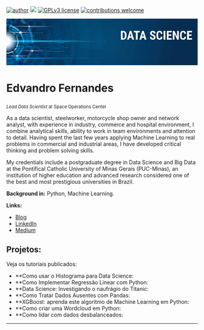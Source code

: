 [![author](https://img.shields.io/badge/author-edvandrodf-red.svg)](https:/www.linkedin.com/in/edvandro-dias-76299a257) [![](https://img.shields.io/badge/python-3.7+-blue.svg)](https://www.python.org/downloads/release/python-365/) [![GPLv3 license](https://img.shields.io/badge/License-GPLv3-blue.svg)](http://perso.crans.org/besson/LICENSE.html) [![contributions welcome](https://img.shields.io/badge/contributions-welcome-brightgreen.svg?style=flat)](https://github.com/Edvandrodf/Data-Science/issues)

<p align="center">
  <img src="banner.png" >
</p>

# Edvandro Fernandes
<sub>*Lead Data Scientist* at Space Operations Center</sub>

As a data scientist, steelworker, motorcycle shop owner and network analyst, with experience in industry, commerce and hospital environment, I combine analytical skills, ability to work in team environments and attention to detail. Having spent the last few years applying Machine Learning to real problems in commercial and industrial areas, I have developed critical thinking and problem solving skills.

My credentials include a postgraduate degree in Data Science and Big Data at the Pontifical Catholic University of Minas Gerais (PUC-Minas), an institution of higher education and advanced research considered one of the best and most prestigious universities in Brazil.

**Background in:** Python, Machine Learning.

**Links:**
* [Blog](http://)
* [LinkedIn](https://www.linkedin.com/in/edvandro-dias-76299a257)
* [Medium](https://www.medium.com)


## Projetos:
Veja os tutoriais publicados:

* **Como usar o Histograma para Data Science:
* **Como Implementar Regressão Linear com Python:
* **Data Science: Investigando o naufrágio do Titanic:
* **Como Tratar Dados Ausentes com Pandas:
* **XGBoost: aprenda este algoritmo de Machine Learning em Python:
* **Como criar uma Wordcloud em Python:
* **Como lidar com dados desbalanceados:

---
